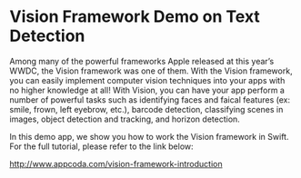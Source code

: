 # Vision Framework Demo on Text Detection

Among many of the powerful frameworks Apple released at this year’s WWDC, the Vision framework was one of them. With the Vision framework, you can easily implement computer vision techniques into your apps with no higher knowledge at all! With Vision, you can have your app perform a number of powerful tasks such as identifying faces and faical features (ex: smile, frown, left eyebrow, etc.), barcode detection, classifying scenes in images, object detection and tracking, and horizon detection.

In this demo app, we show you how to work the Vision framework in Swift. For the full tutorial, please refer to the link below:

http://www.appcoda.com/vision-framework-introduction

